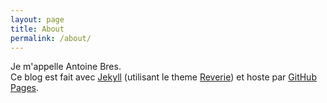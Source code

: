 ```yaml
---
layout: page
title: About
permalink: /about/
---
```


Je m'appelle Antoine Bres.  
Ce blog est fait avec [Jekyll](https://jekyllrb.com/) (utilisant le theme [Reverie](https://reverie-jekyll.netlify.app/)) et hoste par [GitHub Pages](https://pages.github.com/). 